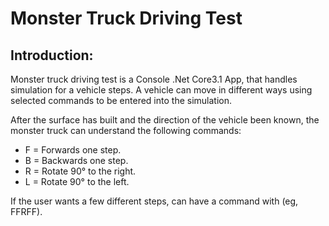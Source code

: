 # Monster Truck Driving Test

## Introduction:
Monster truck driving test is a Console .Net Core3.1 App, that handles simulation for a vehicle steps. A vehicle can move in different ways using selected commands to be entered into the simulation.

After the surface has built and the direction of the vehicle been known, the monster truck can understand the following commands:

 * F = Forwards one step.
 * B = Backwards one step.
 * R = Rotate 90° to the right.
 * L = Rotate 90° to the left.
 
 If the user wants a few different steps, can have a command with (eg, FFRFF).